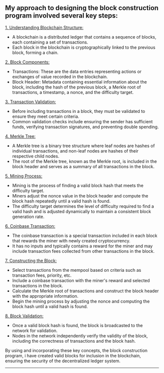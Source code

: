 ## My approach to designing the block construction program involved several key steps:

<ins>1. Understanding Blockchain Structure:</ins>
- A blockchain is a distributed ledger that contains a sequence of blocks, each containing a set of transactions.
- Each block in the blockchain is cryptographically linked to the previous block, forming a chain.
  
<ins>2. Block Components:</ins>
- Transactions: These are the data entries representing actions or exchanges of value recorded in the blockchain.
- Block Header: Metadata containing essential information about the block, including the hash of the previous block, a Merkle root of transactions, a timestamp, a nonce, and the difficulty target.

<ins>3. Transaction Validation:</ins>
- Before including transactions in a block, they must be validated to ensure they meet certain criteria.
- Common validation checks include ensuring the sender has sufficient funds, verifying transaction signatures, and preventing double spending.
  
<ins>4. Merkle Tree:</ins>
- A Merkle tree is a binary tree structure where leaf nodes are hashes of individual transactions, and non-leaf nodes are hashes of their respective child nodes.
- The root of the Merkle tree, known as the Merkle root, is included in the block header and serves as a summary of all transactions in the block.

<ins>5. Mining Process:</ins>
- Mining is the process of finding a valid block hash that meets the difficulty target.
- Miners adjust the nonce value in the block header and compute the block hash repeatedly until a valid hash is found.
- The difficulty target determines the level of difficulty required to find a valid hash and is adjusted dynamically to maintain a consistent block generation rate.

<ins>6. Coinbase Transaction:</ins>
- The coinbase transaction is a special transaction included in each block that rewards the miner with newly created cryptocurrency.
- It has no inputs and typically contains a reward for the miner and may include transaction fees collected from other transactions in the block.

<ins>7. Constructing the Block:</ins>
- Select transactions from the mempool based on criteria such as transaction fees, priority, etc.
- Include a coinbase transaction with the miner's reward and selected transactions in the block.
- Calculate the Merkle root of transactions and construct the block header with the appropriate information.
- Begin the mining process by adjusting the nonce and computing the block hash until a valid hash is found.
  
<ins>8. Block Validation:</ins>
- Once a valid block hash is found, the block is broadcasted to the network for validation.
- Nodes in the network independently verify the validity of the block, including the correctness of transactions and the block hash.
  
By using and incorporating these key concepts, the block construction program, i have created valid blocks for inclusion in the blockchain, ensuring the security of the decentralized ledger system.

---
